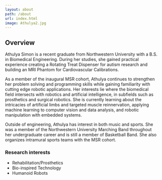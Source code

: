 ```yaml
---
layout: about
path: /about
url: index.html
image: Athulya2.jpg
---
```


## Overview
Athulya Simon is a recent graduate from Northwestern University with a B.S. in Biomedical Engineering. During her studies, she gained practical experience creating a Rotating Treat Dispenser for autism research and building an MRI Phantom for Cardiovascular Calibrations.

As a member of the inaugural MSR cohort, Athulya continues to strengthen her problem solving and programming skills while gaining familiarity with cutting edge robotic applications. Her interests lie where the biomedical field intersects with robotics and artificial intelligence, in subfields such as prosthetics and surgical robotics. She is currently learning about the intricacies of artificial limbs and targeted muscle reinnervation, applying machine learning to computer vision and data analysis, and robotic manipulation with embedded systems.

Outside of engineering, Athulya has interest in both music and sports. She was a member of the Northwestern University Marching Band throughout her undergraduate career and is still a member of Basketball Band. She also organizes intramural sports teams with the MSR cohort.


### Research interests
* Rehabilitation/Prosthetics
* Bio-inspired Technology
* Humanoid Robots
